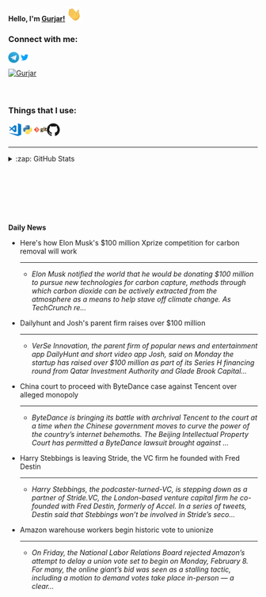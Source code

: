 #### Hello, I'm [Gurjar!](https://GurjarKing.github.io) <img src="https://raw.githubusercontent.com/ABSphreak/ABSphreak/master/gifs/Hi.gif" width="30px"></h2>


### Connect with me:

[<img align="left" alt="Gurjar | Telegram" width="22px" src="https://raw.githubusercontent.com/github/explore/80688e429a7d4ef2fca1e82350fe8e3517d3494d/topics/telegram/telegram.png" />][Telegram]
[<img align="left" alt="Gurjar | Twitter" width="22px" src="https://raw.githubusercontent.com/github/explore/80688e429a7d4ef2fca1e82350fe8e3517d3494d/topics/twitter/twitter.png" />][Twitter]
<br >
<br >
<a href="https://github.com/GurjarKing"><img src="https://komarev.com/ghpvc/?username=GurjarKing" alt="Gurjar" /></a> <br />
<br />
<br />
<!-- <br >

![](https://visitor-badge.glitch.me/badge?page_id=GurjarKing)

<br /> -->

### Things that I use:

[<img align="left" alt="Visual Studio Code" width="26px" src="https://raw.githubusercontent.com/github/explore/80688e429a7d4ef2fca1e82350fe8e3517d3494d/topics/visual-studio-code/visual-studio-code.png" />][VSCode]
[<img align="left" alt="Python" width="26px" src="https://raw.githubusercontent.com/github/explore/80688e429a7d4ef2fca1e82350fe8e3517d3494d/topics/python/python.png" />][Python]
[<img align="left" alt="Git" width="26px" src="https://raw.githubusercontent.com/github/explore/80688e429a7d4ef2fca1e82350fe8e3517d3494d/topics/git/git.png" />][Git]
[<img align="left" alt="GitHub" width="26px" src="https://raw.githubusercontent.com/github/explore/78df643247d429f6cc873026c0622819ad797942/topics/github/github.png" />][Github]

<br />
<br />

---
<details>
  <summary>:zap: GitHub Stats</summary>

<img align="left" alt="Gurjar's Github Stats" src="https://github-readme-stats.vercel.app/api?username=GurjarKing&show_icons=true&hide_border=true&count_private=true&include_all_commit=true&theme=algolia" />

</details>

<!-- ### 🔔 My latest tweet
<a href="https://twitter.com/Gurjar_King43" target="_blank">
	<img src="https://github.com/GurjarKing/GurjarKing/raw/master/tweet.png" width="70%" align="center" alt="Click to view on Twitter" title="My latest tweet, as an image"/>
</a> -->
<br>

<pre>

</pre>

<!-- **Quote of the hour:**

{qoth}

~ {qoth_author}
<pre>

</pre> -->
<br>
<pre>


</pre>
<strong>Daily News</strong>
  
  - Here's how Elon Musk's $100 million Xprize competition for carbon removal will work
     <hr/>
     
      - *Elon Musk notified the world that he would be donating $100 million to pursue new technologies for carbon capture, methods through which carbon dioxide can be actively extracted from the atmosphere as a means to help stave off climate change. As TechCrunch re…*
     
  - Dailyhunt and Josh's parent firm raises over $100 million
      <hr/>
      
      - *VerSe Innovation, the parent firm of popular news and entertainment app DailyHunt and short video app Josh, said on Monday the startup has raised over $100 million as part of its Series H financing round from Qatar Investment Authority and Glade Brook Capital…*
      
  - China court to proceed with ByteDance case against Tencent over alleged monopoly
      <hr/>
      
      - *ByteDance is bringing its battle with archrival Tencent to the court at a time when the Chinese government moves to curve the power of the country’s internet behemoths. The Beijing Intellectual Property Court has permitted a ByteDance lawsuit brought against …*
      
  - Harry Stebbings is leaving Stride, the VC firm he founded with Fred Destin
      <hr/>
      
      - *Harry Stebbings, the podcaster-turned-VC, is stepping down as a partner of Stride.VC, the London-based venture capital firm he co-founded with Fred Destin, formerly of Accel. In a series of tweets, Destin said that Stebbings won’t be involved in Stride’s seco…*
       
  - Amazon warehouse workers begin historic vote to unionize
      <hr/>
       
       - *On Friday, the National Labor Relations Board rejected Amazon’s attempt to delay a union vote set to begin on Monday, February 8. For many, the online giant’s bid was seen as a stalling tactic, including a motion to demand votes take place in-person — a clear…*
      

<br />

[VSCode]: https://code.visualstudio.com/
[Python]: https://www.python.org/
[Git]: https://git-scm.com/
[Github]: https://github.com/
[Telegram]: https://t.me/Gurjar_King/
[Twitter]: https://twitter.com/Gurjar_King43/
